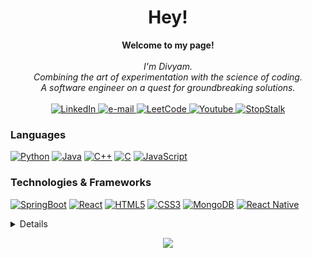 <h1 align="center">Hey!</h1>

<p align="center">
    <b>Welcome to my page!</b><br><br>
    <i>
        I'm Divyam.<br>
        Combining the art of experimentation with the science of coding.<br>
        A software engineer on a quest for groundbreaking solutions.<br>
    </i><br>
    <a href="https://www.linkedin.com/in/divyamkakkar-24">
        <img src="https://img.shields.io/badge/LinkedIn-blue?style=flat-square&logo=linkedin" alt="LinkedIn">
    </a>
    <a href="mailto:kakkardivyam24@gmail.com">
        <img src="https://img.shields.io/badge/Email-blue?style=flat-square&logo=gmail&logoColor=white" alt="e-mail">
    </a>
    <a href="https://leetcode.com/DivyamKakkar24/">
        <img src="https://img.shields.io/badge/LeetCode-blue?style=flat-square&logo=LeetCode" alt="LeetCode">
    </a>
    <a href="https://www.youtube.com/@DivyamKakkar">
        <img src="https://img.shields.io/badge/Youtube-white?style=flat-square&logo=Youtube&logoColor=red" alt="Youtube">
    </a>
    <a href="https://www.stopstalk.com/user/profile/kakkar_divyam24">
        <img src="https://img.shields.io/badge/StopStalk-blue?style=flat-square&logo=StopStalk&logoColor=red" alt="StopStalk">
    </a>
</p>

### Languages
[![Python](https://img.shields.io/badge/python-black?style=for-the-badge&logo=python)](https://github.com/DivyamKakkar24)
[![Java](https://img.shields.io/badge/java-black?style=for-the-badge&logo=openjdk)](https://github.com/DivyamKakkar24)
[![C++](https://img.shields.io/badge/c++-black?style=for-the-badge&logo=cplusplus)](https://github.com/DivyamKakkar24)
[![C](https://img.shields.io/badge/c-black?style=for-the-badge&logo=c)](https://github.com/DivyamKakkar24)
[![JavaScript](https://img.shields.io/badge/javascript-black?style=for-the-badge&logo=javascript)](https://github.com/DivyamKakkar24)

### Technologies & Frameworks
[![SpringBoot](https://img.shields.io/badge/Spring_Boot-black?style=for-the-badge&logo=springboot)](https://github.com/DivyamKakkar24)
[![React](https://img.shields.io/badge/reactJS-black?style=for-the-badge&logo=react)](https://github.com/DivyamKakkar24)
[![HTML5](https://img.shields.io/badge/html5-black?style=for-the-badge&logo=html5)](https://github.com/DivyamKakkar24)
[![CSS3](https://img.shields.io/badge/css3-black?style=for-the-badge&logo=css3)](https://github.com/DivyamKakkar24)
[![MongoDB](https://img.shields.io/badge/mongodb-black?style=for-the-badge&logo=mongodb)](https://github.com/DivyamKakkar24)
[![React Native](https://img.shields.io/badge/mongodb-black?style=for-the-badge&logo=mongodb)](https://github.com/DivyamKakkar24)

<details>
<p align="center">
  <a href="https://github.com/DivyamKakkar24">
    <img src="http://github-profile-summary-cards.vercel.app/api/cards/profile-details?username=DivyamKakkar24&theme=transparent" />
  </a>
  <a href="https://github.com/DivyamKakkar24">
    <img src="https://github-readme-streak-stats.herokuapp.com/?user=DivyamKakkar24&hide_border=true&card_width=338&theme=transparent" />
  </a>
  <a href="https://github.com/DivyamKakkar24">
    <img src="http://github-profile-summary-cards.vercel.app/api/cards/stats?username=DivyamKakkar24&theme=transparent" />
  </a>
</p>
</details>

<p align="center">
  <a href="https://github.com/DivyamKakkar24">
    <img src="https://komarev.com/ghpvc/?username=DivyamKakkar24&color=blue&style=flat)" />
  </a>
</p>

